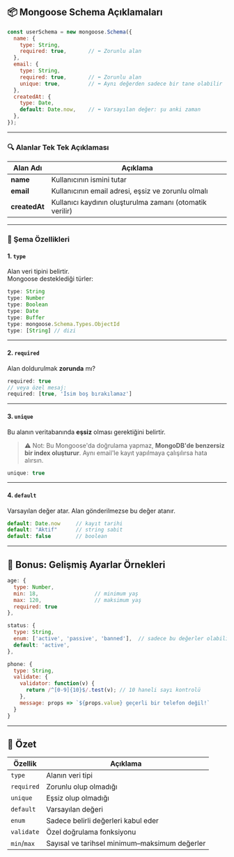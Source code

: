 
## 📦 Mongoose Schema Açıklamaları

```js
const userSchema = new mongoose.Schema({
  name: {
    type: String,
    required: true,       // ⬅️ Zorunlu alan
  },
  email: {
    type: String,
    required: true,       // ⬅️ Zorunlu alan
    unique: true,         // ⬅️ Aynı değerden sadece bir tane olabilir
  },
  createdAt: {
    type: Date,
    default: Date.now,    // ⬅️ Varsayılan değer: şu anki zaman
  },
});
```

---

### 🔍 Alanlar Tek Tek Açıklaması

|Alan Adı|Açıklama|
|---|---|
|**name**|Kullanıcının ismini tutar|
|**email**|Kullanıcının email adresi, eşsiz ve zorunlu olmalı|
|**createdAt**|Kullanıcı kaydının oluşturulma zamanı (otomatik verilir)|

---

### 🧱 Şema Özellikleri

#### 1. `type`

Alan veri tipini belirtir.  
Mongoose desteklediği türler:

```js
type: String
type: Number
type: Boolean
type: Date
type: Buffer
type: mongoose.Schema.Types.ObjectId
type: [String] // dizi
```

---

#### 2. `required`

Alan doldurulmak **zorunda** mı?

```js
required: true
// veya özel mesaj:
required: [true, 'İsim boş bırakılamaz']
```

---

#### 3. `unique`

Bu alanın veritabanında **eşsiz** olması gerektiğini belirtir.

> ⚠️ Not: Bu Mongoose'da doğrulama yapmaz, **MongoDB'de benzersiz bir index oluşturur**. Aynı email'le kayıt yapılmaya çalışılırsa hata alırsın.

```js
unique: true
```

---

#### 4. `default`

Varsayılan değer atar. Alan gönderilmezse bu değer atanır.

```js
default: Date.now     // kayıt tarihi
default: "Aktif"      // string sabit
default: false        // boolean
```

---

## 🔧 Bonus: Gelişmiş Ayarlar Örnekleri

```js
age: {
  type: Number,
  min: 18,                  // minimum yaş
  max: 120,                 // maksimum yaş
  required: true
},

status: {
  type: String,
  enum: ['active', 'passive', 'banned'],  // sadece bu değerler olabilir
  default: 'active',
},

phone: {
  type: String,
  validate: {
    validator: function(v) {
      return /^[0-9]{10}$/.test(v); // 10 haneli sayı kontrolü
    },
    message: props => `${props.value} geçerli bir telefon değil!`
  }
}
```

---

## 🎯 Özet

|Özellik|Açıklama|
|---|---|
|`type`|Alanın veri tipi|
|`required`|Zorunlu olup olmadığı|
|`unique`|Eşsiz olup olmadığı|
|`default`|Varsayılan değeri|
|`enum`|Sadece belirli değerleri kabul eder|
|`validate`|Özel doğrulama fonksiyonu|
|`min`/`max`|Sayısal ve tarihsel minimum–maksimum değerler|
